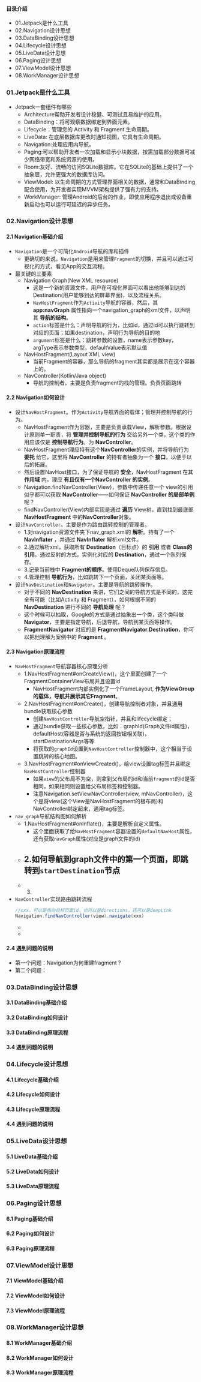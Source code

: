#### 目录介绍
- 01.Jetpack是什么工具
- 02.Navigation设计思想
- 03.DataBinding设计思想
- 04.Lifecycle设计思想
- 05.LiveData设计思想
- 06.Paging设计思想
- 07.ViewModel设计思想
- 08.WorkManager设计思想


### 01.Jetpack是什么工具
- Jetpack一套组件有哪些
    - Architecture帮助开发者设计稳健、可测试且易维护的应用。
    - DataBinding：将可观察数据绑定到界面元素。
    - Lifecycle：管理您的 Activity 和 Fragment 生命周期。
    - LiveData: 在底层数据库更改时通知视图，它具有生命周期。
    - Navigation:处理应用内导航。
    - Paging:可以帮助开发者一次加载和显示小块数据，按需加载部分数据可减少网络带宽和系统资源的使用。
    - Room:友好、流畅的访问SQLite数据库。它在SQLite的基础上提供了一个抽象层，允许更强大的数据库访问。
    - ViewModel: 以生命周期的方式管理界面相关的数据，通常和DataBinding配合使用，为开发者实现MVVM架构提供了强有力的支持。
    - WorkManager: 管理Android的后台的作业，即使应用程序退出或设备重新启动也可以运行可延迟的异步任务。



### 02.Navigation设计思想
#### 2.1 Navigation基础介绍
- `Navigation`是一个可简化`Android`导航的库和插件
    - 更确切的来说，`Navigation`是用来管理`Fragment`的切换，并且可以通过可视化的方式，看见App的交互流程。
- 最关键的三要素
    - Navigation Graph(New XML resource)	
        - 这是一个新的资源文件，用户在可视化界面可以看出他能够到达的Destination(用户能够到达的屏幕界面)，以及流程关系。
        - `NavHostFragment`作为`Activity`导航的容器，然后，其 **app:navGraph** 属性指向一个navigation_graph的xml文件，以声明其 **导航的结构**。
        - `action`标签是什么：声明导航的行为，比如id，通过id可以执行跳转到对应的页面；如果destination，声明行为导航的目的地
        - `argument`标签是什么：跳转参数的设置，name表示参数key，argType表示参数类型，defaultValue表示默认值
    - NavHostFragment(Layout XML view)	
        - 当前Fragment的容器，那么导航的fragment其实都是展示在这个容器上的。
    - NavController(Kotlin/Java object)	
        - 导航的控制者，主要是负责fragment的栈的管理。负责页面跳转



#### 2.2 Navigation如何设计
- 设计`NavHostFragment`。作为`Activity`导航界面的载体；管理并控制导航的行为。
    - NavHostFragment作为容器，主要是负责承载View，解析参数。根据设计原则单一职责，将 **管理并控制导航的行为** 交给另外一个类，这个类的作用应该仅是 **控制导航行为**。为 **NavController**。
    - NavHostFragment理应持有这个**NavController**的实例，并将导航行为 **委托** 给它，这里将 **NavController** 的持有者抽象为一个 **接口**，以便于以后的拓展。
    - 然后设置NavHost接口，为了保证导航的 **安全**，NavHostFragment 在其 **作用域** 内，理应 **有且仅有一个NavController 的实例**。
    - Navigation.findNavController(View)，参数中传递任意一个 view的引用似乎都可以获取 **NavController**——如何保证 **NavController 的局部单例**呢？
    - findNavController(View)内部实现是通过 **遍历** View树，直到找到最底部 **NavHostFragment** 中的**NavController**对象。
- 设计`NavController`。主要是作为路由跳转控制的管理者。
    * 1.对navigation资源文件夹下nav_graph.xml的 **解析**。持有了一个 **NavInflater** ，并通过 **NavInflater** 解析xml文件。
    * 2.通过解析xml，获取所有 **Destination**（目标点）的 **引用** 或者 **Class的引用**。通过反射的方式，实例化对应的 **Destination**，通过一个队列保存。
    * 3.记录当前栈中 **Fragment的顺序**。使用Deque队列保存信息。
    * 4.管理控制 **导航行为**，比如跳转下一个页面，关闭某页面等。
- 设计`NavDestination`和`Navigator`。主要是导航的跳转操作。
    - 对于不同的 **NavDestination** 来讲，它们之间的导航方式是不同的，这完全有可能（比如Activity 和 Fragment），如何根据不同的 **NavDestination** 进行不同的 **导航处理** 呢？
    - 这个时候可以抽取，Google的方式是通过抽象出一个类，这个类叫做 **Navigator**，主要是指定导航，后退导航，导航到某页面等操作。
    - **FragmentNavigator** 对应的是 **FragmentNavigator.Destination**，你可以把他理解为案例中的 **Fragment** 。



#### 2.3 Navigation原理流程
- `NavHostFragment`导航容器核心原理分析
    - 1.NavHostFragment#onCreateView()，这个里面创建了一个FragmentContainerView布局并且设置id
        - NavHostFragment内部实例化了一个FrameLayout, **作为ViewGroup的载体，导航并展示其它Fragment**。
    - 2.NavHostFragment#onCreate()，创建导航控制者对象，并且通用bundle获取核心参数
        - 创建`NavHostController`导航空指针，并且和lifecycle绑定；
        - 通过bundle获取一些核心参数，比如：graphId(Graph文件id属性)，defaultHost(容器是否与系统的返回按钮相关联)，startDestinationArgs等等
        - 将获取的`graphId`设置到`NavHostController`控制器中，这个相当于设置跳转的核心地图。
    - 3.NavHostFragment#onViewCreated()，给view设置tag标签并且绑定`NavHostController`控制器
        - 如果`view`的父布局不为空，则拿到父布局的id和当前`fragment`的id是否相同，如果相同则设置给父布局标签和控制器。
        - 注意Navigation.setViewNavController(view, mNavController)，这个是将view(这个View是NavHostFragment的根布局)和NavController绑定起来，通用tag标签。
- `nav_graph`导航结构图如何解析
    - 1.NavHostFragment#onInflate()，主要是解析自定义属性。
        - 这个里面获取了给`NavHostFragment`容器设置的`defaultNavHost`属性，还有获取`navGraph`属性(对应是graph文件的id)
    - 2.如何导航到graph文件中的第一个页面，即跳转到`startDestination`节点
        - 
    - 3.
- `NavController`实现路由跳转流程
    ``` java
    //xxx，可以是指向目标页面id，也可以是directions，还可以是deepLink
    Navigation.findNavController(view).navigate(xxx)
    ```
    - 
    - 


#### 2.4 遇到问题的说明
- 第一个问题：Navigation为何重建fragment？
- 第二个问题：



### 03.DataBinding设计思想
#### 3.1 DataBinding基础介绍


#### 3.2 DataBinding如何设计



#### 3.3 DataBinding原理流程

#### 3.4 遇到问题的说明



### 04.Lifecycle设计思想
#### 4.1 Lifecycle基础介绍

#### 4.2 Lifecycle如何设计



#### 4.3 Lifecycle原理流程


#### 4.4 遇到问题的说明



### 05.LiveData设计思想
#### 5.1 LiveData基础介绍

#### 5.2 LiveData如何设计


#### 5.3 LiveData原理流程



### 06.Paging设计思想
#### 6.1 Paging基础介绍

#### 6.2 Paging如何设计


#### 6.3 Paging原理流程




### 07.ViewModel设计思想
#### 7.1 ViewModel基础介绍

#### 7.2 ViewModel如何设计


#### 7.3 ViewModel原理流程




### 08.WorkManager设计思想
#### 8.1 WorkManager基础介绍



#### 8.2 WorkManager如何设计


#### 8.3 WorkManager原理流程









